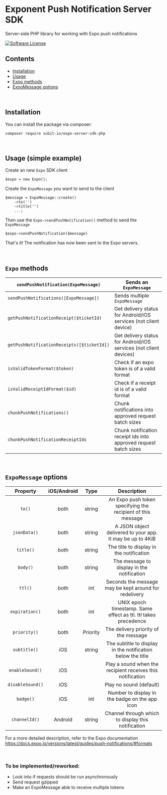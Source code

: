 # Exponent Push Notification Server SDK
Server-side PHP library for working with Expo push notifications

[![Software License](https://img.shields.io/badge/license-MIT-brightgreen.svg?style=flat-square)](LICENSE.md)

## Contents

- [Installation](#installation)
- [Usage](#usage-simple-example)
- [Expo methods](#expo-methods)
- [ExpoMessage options](#expomessage-options)


&nbsp;
## Installation

You can install the package via composer:
```
composer require subit-io/expo-server-sdk-php
```
&nbsp;
## Usage (simple example)

Create an new `Expo` SDK client

```
$expo = new Expo();
```

Create the `ExpoMessage` you want to send to the client

```
$message = ExpoMessage::create()
	->to('')
	->title('')
	...;
```

Then use the `Expo->sendPushNotification()` method to send the `ExpoMessage`

```
$expo->sendPushNotification($message)
```

That's it! The notification has now been sent to the Expo servers.

&nbsp;
## `Expo` methods

| `sendPushNotification(ExpoMessage)`        | Sends an `ExpoMessage`                                            |
|--------------------------------------------|-------------------------------------------------------------------|
| `sendPushNotifications([ExpoMessage])`     | Sends multiple `ExpoMessage`                                      |
| `getPushNotificationReceipt($ticketId)`    | Get delivery status for Android/iOS services (not client device)  |
| `getPushNotificationReceipts([$ticketId])` | Get delivery status for Android/iOS services (not client devices) |
| `isValidTokenFormat($token)`               | Check if an expo token is of a valid format                       |
| `isValidReceiptIdFormat($id)`              | Check if a receipt id is of a valid format                        |
| `chunkPushNotifications()`                 | Chunk notifications into approved request batch sizes             |
| `chunkPushNotificationReceiptIds`          | Chunk notification receipt ids into approved request batch sizes  |

&nbsp;
## `ExpoMessage` options

|     Property     | iOS/Android |   Type   |                           Description                          |
|:----------------:|:-----------:|:--------:|:--------------------------------------------------------------:|
|      `to()`      |     both    |  string  | An Expo push token specifying the recipient of this message    |
|   `jsonData()`   |     both    |  string  | A JSON object delivered to your app. It may be up to 4KiB      |
|     `title()`    |     both    |  string  | The title to display in the notification                       |
|     `body()`     |     both    |  string  | The message to display in the notification                     |
|      `ttl()`     |     both    |    int   | Seconds the message may be kept around for redelivery          |
|  `expiration()`  |     both    |    int   | UNIX epoch timestamp. Same effect as ttl. ttl takes precedence |
|   `priority()`   |     both    | Priority | The delivery priority of the message                           |
|   `subtitle()`   |     iOS     |  string  | The subtitle to display in the notification below the title    |
|  `enableSound()` |     iOS     |          | Play a sound when the recipient receives this notification     |
| `disableSound()` |     iOS     |          | Play no sound (default)                                        |
|     `badge()`    |     iOS     |    int   | Number to display in the badge on the app icon                 |
|   `channelId()`  |   Android   |  string  | Channel through which to display this notification             |

For a more detailed description, refer to the Expo documentation https://docs.expo.io/versions/latest/guides/push-notifications/#formats

&nbsp;
### To be implemented/reworked:

* Look into if requests should be run asynchronously
* Send request gzipped
* Make an ExpoMessage able to receive multiple tokens
